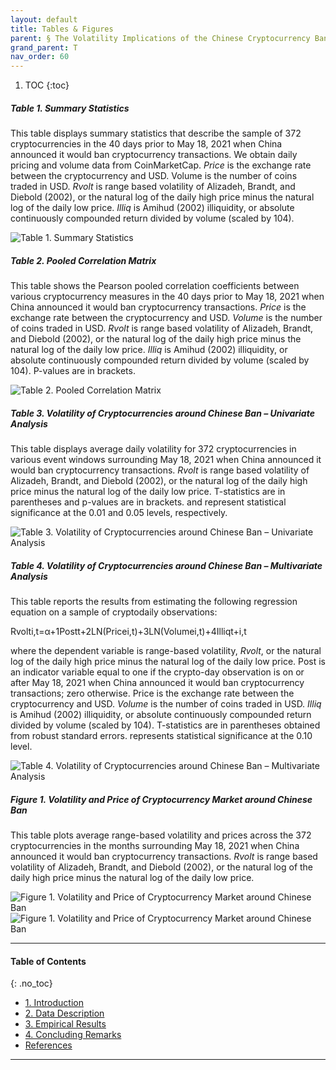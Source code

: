 ```yaml
---
layout: default
title: Tables & Figures 
parent: § The Volatility Implications of the Chinese Cryptocurrency Ban  
grand_parent: T
nav_order: 60 
---
```

<style>
.dont-break-out {
  /* These are technically the same, but use both */
  overflow-wrap: break-word;
  word-wrap: break-word;

     -ms-word-break: break-all;
  /* This is the dangerous one in WebKit, as it breaks things wherever */
  word-break: break-all;
  /* Instead use this non-standard one: */
  word-break: break-word;
}

.youtube-container {
    position: relative;
    width: 100%;
    height: 0;
    padding-bottom: 56.25%;
}
.youtube-video {
    position: absolute;
    top: 0;
    left: 0;
    width: 100%;
    height: 100%;
}

</style>

<div class="dont-break-out" markdown="1">

1. TOC
{:toc}

##### Table 1. Summary Statistics
This table displays summary statistics that describe the sample of 372 cryptocurrencies in the 40 days prior to May 18, 2021 when China announced it would ban cryptocurrency transactions. We obtain daily pricing and volume data from CoinMarketCap. *Price* is the exchange rate between the cryptocurrency and USD. Volume is the number of coins traded in USD. *Rvolt* is range based volatility of Alizadeh, Brandt, and Diebold (2002), or the natural log of the daily high price minus the natural log of the daily low price. *Illiq* is Amihud (2002) illiquidity, or absolute continuously compounded return divided by volume (scaled by 104).

![Table 1. Summary Statistics](https://statics.bsafes.com/images/papers/The-Volatility-Implications-of-the-Chinese-Cryptocurrency-Ban-table-1.png)


##### Table 2. Pooled Correlation Matrix
This table shows the Pearson pooled correlation coefficients between various cryptocurrency measures in the 40 days prior to May 18, 2021 when China announced it would ban cryptocurrency transactions. *Price* is the exchange rate between the cryptocurrency and USD. *Volume* is the number of coins traded in USD. *Rvolt* is range based volatility of Alizadeh, Brandt, and Diebold (2002), or the natural log of the daily high price minus the natural log of the daily low price. *Illiq* is Amihud (2002) illiquidity, or absolute continuously compounded return divided by volume (scaled by 104). P-values are in brackets.

![Table 2. Pooled Correlation Matrix](https://statics.bsafes.com/images/papers/The-Volatility-Implications-of-the-Chinese-Cryptocurrency-Ban-table-2.png)

##### Table 3. Volatility of Cryptocurrencies around Chinese Ban – Univariate Analysis
This table displays average daily volatility for 372 cryptocurrencies in various event windows surrounding May 18, 2021 when China announced it would ban cryptocurrency transactions. *Rvolt* is range based volatility of Alizadeh, Brandt, and Diebold (2002), or the natural log of the daily high price minus the natural log of the daily low price. T-statistics are in parentheses and p-values are in brackets. and  represent statistical significance at the 0.01 and 0.05 levels, respectively.

![Table 3. Volatility of Cryptocurrencies around Chinese Ban – Univariate Analysis](https://statics.bsafes.com/images/papers/The-Volatility-Implications-of-the-Chinese-Cryptocurrency-Ban-table-3.png)

##### Table 4. Volatility of Cryptocurrencies around Chinese Ban – Multivariate Analysis
This table reports the results from estimating the following regression equation on a sample of cryptodaily observations:

Rvolti,t=α+1Postt+2LN(Pricei,t)+3LN(Volumei,t)+4Illiqt+i,t

where the dependent variable is range-based volatility, *Rvolt*, or the natural log of the daily high price minus the natural log of the daily low price. Post is an indicator variable equal to one if the crypto-day observation is on or after May 18, 2021 when China announced it would ban cryptocurrency transactions; zero otherwise. Price is the exchange rate between the cryptocurrency and USD. *Volume* is the number of coins traded in USD. *Illiq* is Amihud (2002) illiquidity, or absolute continuously compounded return divided by volume (scaled by 104). T-statistics are in parentheses obtained from robust standard errors. represents statistical significance at the 0.10 level.

![Table 4. Volatility of Cryptocurrencies around Chinese Ban – Multivariate Analysis](https://statics.bsafes.com/images/papers/The-Volatility-Implications-of-the-Chinese-Cryptocurrency-Ban-table-4.png)

##### Figure 1. Volatility and Price of Cryptocurrency Market around Chinese Ban 
This table plots average range-based volatility and prices across the 372 cryptocurrencies in the months surrounding May 18, 2021 when China announced it would ban cryptocurrency transactions. *Rvolt* is range based volatility of Alizadeh, Brandt, and Diebold (2002), or the natural log of the daily high price minus the natural log of the daily low price.

![Figure 1. Volatility and Price of Cryptocurrency Market around Chinese Ban](https://statics.bsafes.com/images/papers/The-Volatility-Implications-of-the-Chinese-Cryptocurrency-Ban-fig-1.png)
![Figure 1. Volatility and Price of Cryptocurrency Market around Chinese Ban](https://statics.bsafes.com/images/papers/The-Volatility-Implications-of-the-Chinese-Cryptocurrency-Ban-fig-2.png)

***

#### Table of Contents
{: .no_toc}

<ul><li> <a href="/docs/T/The-Volatility-Implications-of-the-Chinese-Cryptocurrency-Ban-1/">
1. Introduction</a></li><li> <a href="/docs/T/The-Volatility-Implications-of-the-Chinese-Cryptocurrency-Ban-2/">
2. Data Description</a></li><li> <a href="/docs/T/The-Volatility-Implications-of-the-Chinese-Cryptocurrency-Ban-3/">
3. Empirical Results</a></li><li> <a href="/docs/T/The-Volatility-Implications-of-the-Chinese-Cryptocurrency-Ban-4/">
4. Concluding Remarks</a></li><li> <a href="/docs/T/The-Volatility-Implications-of-the-Chinese-Cryptocurrency-Ban-5/">
References</a></li></ul>

***

</div>
